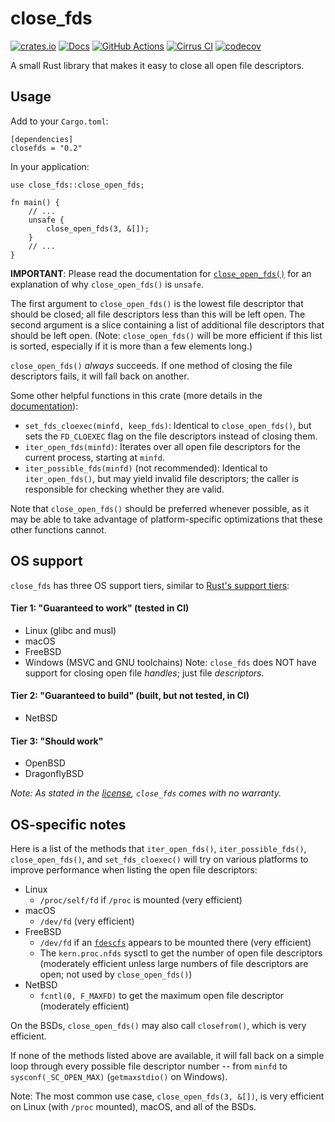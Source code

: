 # close_fds

[![crates.io](https://img.shields.io/crates/v/close_fds.svg)](https://crates.io/crates/close_fds)
[![Docs](https://docs.rs/close_fds/badge.svg)](https://docs.rs/close_fds)
[![GitHub Actions](https://github.com/cptpcrd/close_fds/workflows/CI/badge.svg?branch=master&event=push)](https://github.com/cptpcrd/close_fds/actions?query=workflow%3ACI+branch%3Amaster+event%3Apush)
[![Cirrus CI](https://api.cirrus-ci.com/github/cptpcrd/close_fds.svg?branch=master)](https://cirrus-ci.com/github/cptpcrd/close_fds)
[![codecov](https://codecov.io/gh/cptpcrd/close_fds/branch/master/graph/badge.svg)](https://codecov.io/gh/cptpcrd/close_fds)

A small Rust library that makes it easy to close all open file descriptors.

## Usage

Add to your `Cargo.toml`:

```
[dependencies]
closefds = "0.2"
```

In your application:

```
use close_fds::close_open_fds;

fn main() {
    // ...
    unsafe {
        close_open_fds(3, &[]);
    }
    // ...
}
```

**IMPORTANT**: Please read the documentation for [`close_open_fds()`](http://docs.rs/close_fds/latest/close_fds/fn.close_open_fds.html) for an explanation of why `close_open_fds()` is `unsafe`.

The first argument to `close_open_fds()` is the lowest file descriptor that should be closed; all file descriptors less than this will be left open. The second argument is a slice containing a list of additional file descriptors that should be left open. (Note: `close_open_fds()` will be more efficient if this list is sorted, especially if it is more than a few elements long.)

`close_open_fds()` *always* succeeds. If one method of closing the file descriptors fails, it will fall back on another.

Some other helpful functions in this crate (more details in the [documentation](http://docs.rs/close_fds/latest)):

- `set_fds_cloexec(minfd, keep_fds)`: Identical to `close_open_fds()`, but sets the `FD_CLOEXEC` flag on the file descriptors instead of closing them.
- `iter_open_fds(minfd)`: Iterates over all open file descriptors for the current process, starting at `minfd`.
- `iter_possible_fds(minfd)` (not recommended): Identical to `iter_open_fds()`, but may yield invalid file descriptors; the caller is responsible for checking whether they are valid.

Note that `close_open_fds()` should be preferred whenever possible, as it may be able to take advantage of platform-specific optimizations that these other functions cannot.

## OS support

`close_fds` has three OS support tiers, similar to [Rust's support tiers](https://forge.rust-lang.org/release/platform-support.html):

#### Tier 1: "Guaranteed to work" (tested in CI)

- Linux (glibc and musl)
- macOS
- FreeBSD
- Windows (MSVC and GNU toolchains)
  Note: `close_fds` does NOT have support for closing open file *handles*; just file *descriptors*.

#### Tier 2: "Guaranteed to build"  (built, but not tested, in CI)

- NetBSD

#### Tier 3: "Should work"

- OpenBSD
- DragonflyBSD

*Note: As stated in the [license](LICENSE), `close_fds` comes with no warranty.*


## OS-specific notes

Here is a list of the methods that `iter_open_fds()`, `iter_possible_fds()`, `close_open_fds()`, and `set_fds_cloexec()` will try on various platforms to improve performance when listing the open file descriptors:

- Linux
    - `/proc/self/fd` if `/proc` is mounted (very efficient)
- macOS
    - `/dev/fd` (very efficient)
- FreeBSD
    - `/dev/fd` if an [`fdescfs`](https://www.freebsd.org/cgi/man.cgi?query=fdescfs&manpath=FreeBSD+12.1-RELEASE+and+Ports) appears to be mounted there (very efficient)
    - The `kern.proc.nfds` sysctl to get the number of open file descriptors (moderately efficient unless large numbers of file descriptors are open; not used by `close_open_fds()`)
- NetBSD
    - `fcntl(0, F_MAXFD)` to get the maximum open file descriptor (moderately efficient)

On the BSDs, `close_open_fds()` may also call `closefrom()`, which is very efficient.

If none of the methods listed above are available, it will fall back on a simple loop through every possible file descriptor number -- from `minfd` to `sysconf(_SC_OPEN_MAX)` (`getmaxstdio()` on Windows).

Note: The most common use case, `close_open_fds(3, &[])`, is very efficient on Linux (with `/proc` mounted), macOS, and all of the BSDs.
